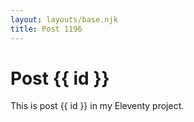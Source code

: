 ```yaml
---
layout: layouts/base.njk
title: Post 1196
---
```


# Post {{ id }}

This is post {{ id }} in my Eleventy project.
